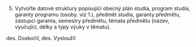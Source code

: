 5. Vytvořte datové struktury popisující obecný plán studia,
 program studia, garanty programu (osoby. viz 1.), předmět studia, garanty předmětu,
 zástupci garanta, semestry předmětu, témata předmětu (název, vyučující, délky a typy výuky v tématu).

 des. Doskočil, des. Vysloužil